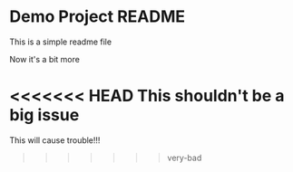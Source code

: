 # Demo Project README

This is a simple readme file

Now it's a bit more

<<<<<<< HEAD
This shouldn't be a big issue
=======
This will cause trouble!!!
>>>>>>> very-bad
